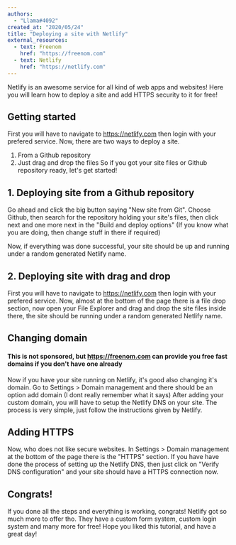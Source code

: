 ```yaml
---
authors:
  - "Llama#4092"
created_at: "2020/05/24"
title: "Deploying a site with Netlify"
external_resources:
  - text: Freenom
    href: "https://freenom.com"
  - text: Netlify
    href: "https://netlify.com"
---
```


Netlify is an awesome service for all kind of web apps and websites! Here you will learn how to deploy a site and add HTTPS security to it for free!

## Getting started

First you will have to navigate to https://netlify.com then login with your prefered service.
Now, there are two ways to deploy a site.

1. From a Github repository
2. Just drag and drop the files
   So if you got your site files or Github repository ready, let's get started!

## 1. Deploying site from a Github repository

Go ahead and click the big button saying "New site from Git".
Choose Github, then search for the repository holding your site's files, then click next and one more next in the "Build and deploy options"
(If you know what you are doing, then change stuff in there if required)

Now, if everything was done successful, your site should be up and running under a random generated Netlify name.

## 2. Deploying site with drag and drop

First you will have to navigate to https://netlify.com then login with your prefered service.
Now, almost at the bottom of the page there is a file drop section, now open your File Explorer and drag and drop the site files inside there, the site should be running under a random generated Netlify name.

## Changing domain

#### This is not sponsored, but https://freenom.com can provide you free fast domains if you don't have one already

Now if you have your site running on Netlify, it's good also changing it's domain.
Go to Settings > Domain management and there should be an option add domain (I dont really remember what it says)
After adding your custom domain, you will have to setup the Netlify DNS on your site.
The process is very simple, just follow the instructions given by Netlify.

## Adding HTTPS

Now, who does not like secure websites.
In Settings > Domain management at the bottom of the page there is the "HTTPS" section.
If you have have done the process of setting up the Netlify DNS, then just click on "Verify DNS configuration"
and your site should have a HTTPS connection now.

## Congrats!

If you done all the steps and everything is working, congrats!
Netlify got so much more to offer tho.
They have a custom form system, custom login system and many more for free!
Hope you liked this tutorial, and have a great day!
